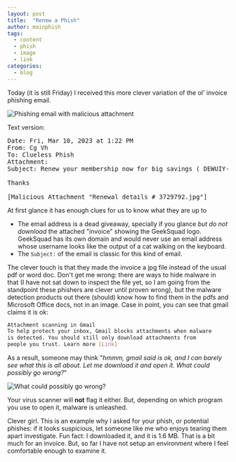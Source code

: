 ```yaml
---
layout: post
title:  "Renew a Phish"
author: mainphish
tags:
  - content
  - phish
  - image
  - link
categories: 
  - blog
---
```

Today (it is still Friday) I received this more clever variation of the 
ol' invoice phishing email. 

<img src="/images/2023/phish12.png" class="align-center" alt="Phishing email with malicious attachment">

Text version:
<pre>
Date: Fri, Mar 10, 2023 at 1:22 PM 
From: Cg Vh <cgvh622@gmail.com>
To: Clueless Phish
Attachment: 
Subject: Renew your membership now for big savings ( DEWUIY-23797 )

Thanks

[Malicious Attachment "Renewal details # 3729792.jpg"]
</pre>

At first glance it has enough clues for us to know what they are up to

- The email address is a dead giveaway, specially if
you glance *but do not download* the attached "invoice" showing the 
GeekSquad logo. GeekSquad has its own domain and would never use an email
address whose username looks like the output of a cat walking on the keyboard.
- The `Subject:` of the email is classic for this kind of email.

The clever touch is that they made the invoice a jpg file instead of the
usual pdf or word doc. Don't get me wrong: there are ways to hide malware in
that (I have not sat down to inspect the file yet, so I am going from the
standpoint these phishers are clever until proven wrong), but the 
malware detection products out there (should) know how to find them in
the pdfs and Microsoft Office docs, not in an image. Case in point, you can
see that gmail claims it is ok:

```bash
Attachment scanning in Gmail
To help protect your inbox, Gmail blocks attachments when malware 
is detected. You should still only download attachments from 
people you trust. Learn more [Link]
```

As a result, someone may think "*hmmm, gmail said is ok, and I can barely see 
what this is all about. Let me download it and open it. 
What could possibly go wrong?*"

<img src="/images/2023/whatcouldgowrong.gif" class="align-center" alt="What could possibly go wrong?">

Your virus scanner will **not** flag it either. But, depending on which program you use to open it, malware is unleashed.

Clever girl.
This is an example why I asked for your phish, or potential phishes:
if it looks suspicious, let someone like me who enjoys tearing them apart
investigate.
Fun fact: 
I downloaded it, and it is 1.6 MB. That is a bit much for an invoice.
But, so far I have not setup an environment where I feel comfortable enough
to examine it.
